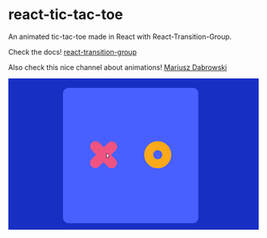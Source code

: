 # react-tic-tac-toe

An animated tic-tac-toe made in React with React-Transition-Group.

Check the docs! [react-transition-group](https://reactcommunity.org/react-transition-group/)

Also check this nice channel about animations! [Mariusz Dabrowski](https://www.youtube.com/user/EthicsD)

<img src="./docs/tic-tac-toe.gif">
